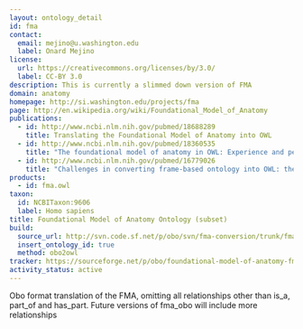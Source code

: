 ```yaml
---
layout: ontology_detail
id: fma
contact:
  email: mejino@u.washington.edu
  label: Onard Mejino
license:
  url: https://creativecommons.org/licenses/by/3.0/
  label: CC-BY 3.0
description: This is currently a slimmed down version of FMA
domain: anatomy
homepage: http://si.washington.edu/projects/fma
page: http://en.wikipedia.org/wiki/Foundational_Model_of_Anatomy
publications:
  - id: http://www.ncbi.nlm.nih.gov/pubmed/18688289
    title: Translating the Foundational Model of Anatomy into OWL
  - id: http://www.ncbi.nlm.nih.gov/pubmed/18360535
    title: "The foundational model of anatomy in OWL: Experience and perspectives"
  - id: http://www.ncbi.nlm.nih.gov/pubmed/16779026
    title: "Challenges in converting frame-based ontology into OWL: the Foundational Model of Anatomy case-study"
products:
  - id: fma.owl
taxon:
  id: NCBITaxon:9606
  label: Homo sapiens
title: Foundational Model of Anatomy Ontology (subset)
build:
  source_url: http://svn.code.sf.net/p/obo/svn/fma-conversion/trunk/fma2_obo.obo
  insert_ontology_id: true
  method: obo2owl
tracker: https://sourceforge.net/p/obo/foundational-model-of-anatomy-fma-requests/
activity_status: active
---
```


Obo format translation of the FMA, omitting all relationships other than is_a, part_of and has_part. Future versions of fma_obo will include more relationships
